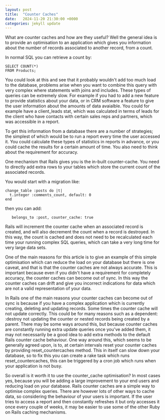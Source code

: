 ```yaml
---
layout: post
title:  "Counter Caches"
date:   2024-11-20 21:30:00 +0000
categories: jekyll update
---
```


What are counter caches and how are they useful? Well the general idea is to provide an optimisation to an application which gives you information about the number of records associated to another record, from a count.

In normal SQL you can retrieve a count by:

```
SELECT COUNT(*)
FROM Products;
```

You could look at this and see that it probably wouldn't add too much load to the database, problems arise when you want to combine this query with very complex where statements with joins and includes. These types of queries can be extremely slow. For example if you had to add a new feature to provide statistics about your data, or in CRM software a feature to give the user information about the amounts of data avaialble. You could for example have a client_leads stat, which was calculated in terms of leads for the client who have contacts with certain sales reps and partners, which was accessible in a report.

To get this information from a database there are a number of strategies; the simplest of which would be to run a report every time the user accessed it. You could calculate these types of statistics in reports in advance, or you could cache the results for a certain amount of time. You also need to think about the requirement for accuracy.

One mechanism that Rails gives you is the in-built counter-cache. You need to directly add extra rows to your tables which store the current count of the associated records. 

You would start with a migration like:

```
change_table :posts do |t|
  t.integer :comments_count, default: 0
end
```

then you can add:
```
   belongs_to :post, counter_cache: true
```

Rails will increment the counter cache when an associated record is created, and will also decrement the count when a record is destroyed. In this way, the count is cached and does not need to be recalculated each time your running complex SQL queries, which can take a very long time for very large data sets. 

One of the main reasons for this article is to give an example of this simple optimisation which can reduce the load on your database but there is one caveat, and that is that the counter caches are not always accurate. This is important because even if you didn't have a requirement for completely accuracy, the counter caches can become out of sync. In this way the counter caches can drift and give you incorrect indications for data which are not a valid representation of your data.

In Rails one of the main reasons your counter caches can become out of sync is because if you have a complex application which is currently creating, deleting and updating records. Some times the counter cache will not update correctly. This could be for many reasons such as a dependent: :destroy not updating the counter or nested records being created by a parent. There may be some ways around this, but because counter caches are constantly running extra update queries once you've added them, it may not necessarily be a good idea to add extra methods to the default Rails counter cache behaviour. One way around this, which seems to be generally agreed upon, is to, at certain intervals reset your counter caches by providing reset_countercaches method. This in itself can slow down your database, so to fix this you can create a rake task which runs reset_countercaches, this can be triggered by a cron job which runs when your application is not busy. 

So overall is it worth it to use the counter_cache optimisation? In most cases yes, because you will be adding a large improvement to your end users and reducing load on your database. Rails counter caches are a simple way to optimise complex queries. There are however lots of other ways to cache data, so considering the behaviour of your users is important. If the user tries to access a report and then constantly refreshes it but only accesses it once every couple of weeks, it may be easier to use some of the other Ruby on Rails caching mechanisms.